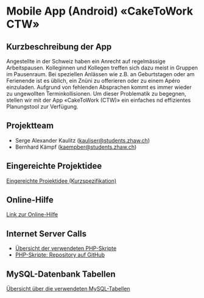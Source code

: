 # Mobile App (Android) «CakeToWork CTW»

## Kurzbeschreibung der App
Angestellte in der Schweiz haben ein Anrecht auf regelmässige Arbeitspausen. Kolleginnen und Kollegen treffen sich dazu meist in Gruppen im Pausenraum. Bei speziellen Anlässen wie z.B. an Geburtstagen oder am Ferienende ist es üblich, ein Znüni zu offerieren oder zu einem Apéro einzuladen. Aufgrund von fehlenden Absprachen kommt es immer wieder zu ungewollten Terminkollisionen. Um dieser Problematik zu begegnen, stellen wir mit der App «CakeToWork (CTW)» ein einfaches nd effizientes Planungstool zur Verfügung.

## Projektteam
* Serge Alexander Kaulitz (kauliser@students.zhaw.ch)
* Bernhard Kämpf (kaempber@students.zhaw.ch)

## Eingereichte Projektidee
[Eingereichte Projektidee (Kurzspezifikation)](https://github.com/cloud4bspace/CTW/blob/master/MobileApp_Projektidee_Kaulitz%26Kaempf.pdf)
## Online-Hilfe
[Link zur Online-Hilfe](https://www.cloud4b.space/caketowork/help/)

## Internet Server Calls
* [Übersicht der verwendeten PHP-Skripte](https://www.cloud4b.space/caketowork/help/scripttable.php)
* [PHP-Skripte: Repository auf GitHub](https://github.com/cloud4bspace/CakeToWork_PHP)

## MySQL-Datenbank Tabellen
[Übersicht über die verwendeten MySQL-Tabellen](https://cloud4b.space/caketowork/help/sqltables.php)


